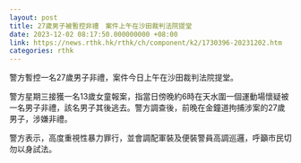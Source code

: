 ```yaml
---
layout: post
title: 27歲男子被暫控非禮　案件上午在沙田裁判法院提堂
date: 2023-12-02 08:17:50.000000000 +08:00
link: https://news.rthk.hk/rthk/ch/component/k2/1730396-20231202.htm
categories: rthk
---
```


警方暫控一名27歲男子非禮，案件今日上午在沙田裁判法院提堂。

警方星期三接獲一名13歲女童報案，指當日傍晚約6時在天水圍一個運動場懷疑被一名男子非禮，該名男子其後逃去。警方調查後，前晚在金鐘道拘捕涉案的27歲男子，涉嫌非禮。

警方表示，高度重視性暴力罪行，並會調配軍裝及便裝警員高調巡邏，呼籲市民切勿以身試法。
